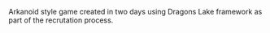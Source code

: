 Arkanoid style game created in two days using Dragons Lake framework as part of the recrutation process.
